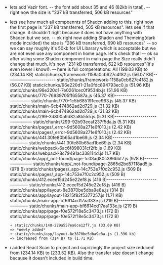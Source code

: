 
- lets add Vazir font.
  -- the font add about 35 and 46 (82kb in total).
  -- right now the size is "237 kB transferred, 506 kB resources"

- lets see how much all compoennts of Shadcn adding to this. right now the first page is "237 kB transferred, 505 kB resources". lets see if that change. it shouldn't right because it does not have anything with Shadcn but we see.
  -- ok right now adding Shadcn and Themeing(dark mode inculded) the size is "286 kB transferred, 690 kB resources"
  -- so we can say roughly it's 50kb for UI Libarary which is acceptable but we are not even use any component in home page. let's check that!
  -- ok so after using some Shadcn component in main page the Size really didn't change that much. it's now "231 kB transferred, 622 kB resources"(it's even lower i know!).
  -- here is full compereations:
      All (199.03 KB) to (234.14 KB)
      static/chunks/framework-1158a0cb627c4f82.js (56.07 KB)------------------------- static/chunks/framework-1158a0cb627c4f82.js (56.07 KB)
      static/chunks/96e220d1-21a0fdc894793ec0.js (51.96 KB)				                    static/chunks/96e220d1-7e0261cec0f9534b.js (51.96 KB)
      static/chunks/770-76939705ff65587a.js (45.37 KB)------------------------------- static/chunks/770-1c5b685191ece963.js (45.37 KB)
      static/chunks/main-9cb474862ad2d729.js (31.32 KB)				                        static/chunks/main-9cb474862ad2d729.js (31.32 KB)
      static/chunks/299-3d800a9d82a8b555.js (5.31 KB)-------------------------------- static/chunks/299-92b93ecaf237f5da.js (5.31 KB)
      static/chunks/pages/_error-9d5608a271e6f010.js (2.42 KB)			                  static/chunks/pages/_error-9d5608a271e6f010.js (2.42 KB)
      static/chunks/441.30fe80b65ad1be69.js (2.34 KB)-------------------------------- static/chunks/441.30fe80b65ad1be69.js (2.34 KB)
      static/chunks/webpack-6ac6f898031cf2fb.js (1.69 KB)				                      static/chunks/webpack-8c79491ac338114d.js (1.7 KB)
      static/chunks/app/_not-found/page-fc03ad80c386bbf7.js (978 B)------------------ static/chunks/app/_not-found/page-2865d2bd57118ad5.js (978 B)
      static/chunks/pages/_app-14c753e7f0c2c952.js (509 B)				                    static/chunks/pages/_app-14c753e7f0c2c952.js (509 B)
      static/chunks/412.ecee15d245e22ef8.js (416 B)---------------------------------- static/chunks/412.ecee15d245e22ef8.js (416 B)
      static/chunks/app/layout-8e3870be5dba9e8a.js (314 B)				                    static/chunks/app/layout-18215f82f5377257.js (1.71 KB)
      static/chunks/main-app-bf6614cd17aa133e.js (219 B)----------------------------- static/chunks/main-app-bf6614cd17aa133e.js (219 B)
      static/chunks/app/page-f0e572f18e5c3473.js (172 B)				                      static/chunks/app/page-f0e572f18e5c3473.js (172 B)



      + static/chunks/148-229a557ea6ce12f7.js (33.69 KB)                => *newly added*
      + static/chunks/app/layout-8e3870be5dba9e8a.js (1.396 kb)         => increased from (314 B) to (1.71 KB)

- i added React Scan to project and suprizingly the project size reduced! from (234.14 KB) to (233.52 KB). Also the transfer size doesn't change because it doesn't included in build time.

